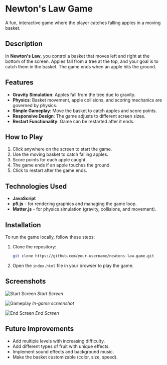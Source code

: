 # Newton's Law Game

A fun, interactive game where the player catches falling apples in a moving basket.

## Description

In **Newton's Law**, you control a basket that moves left and right at the bottom of the screen. Apples fall from a tree at the top, and your goal is to catch them in the basket. The game ends when an apple hits the ground.

## Features

- **Gravity Simulation**: Apples fall from the tree due to gravity.
- **Physics**: Basket movement, apple collisions, and scoring mechanics are governed by physics.
- **Simple Gameplay**: Move the basket to catch apples and score points.
- **Responsive Design**: The game adjusts to different screen sizes.
- **Restart Functionality**: Game can be restarted after it ends.

## How to Play

1. Click anywhere on the screen to start the game.
2. Use the moving basket to catch falling apples.
3. Score points for each apple caught.
4. The game ends if an apple touches the ground.
5. Click to restart after the game ends.

## Technologies Used

- **JavaScript**
- **p5.js** - for rendering graphics and managing the game loop.
- **Matter.js** - for physics simulation (gravity, collisions, and movement).
  
## Installation

To run the game locally, follow these steps:

1. Clone the repository:
    ```bash
    git clone https://github.com/your-username/newtons-law-game.git
    ```
2. Open the `index.html` file in your browser to play the game.

## Screenshots

![Start Screen](Screenshots/newtons-law-1.png)
*Start Screen*

![Gameplay](Screenshots/newtons-law-2.png)
*In-game screenshot*

![End Screen](Screenshots/newtons-law-3.png)
*End Screen*

## Future Improvements

- Add multiple levels with increasing difficulty.
- Add different types of fruit with unique effects.
- Implement sound effects and background music.
- Make the basket customizable (color, size, speed).

